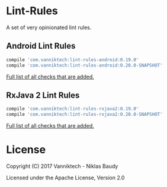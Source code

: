 Lint-Rules
==========

A set of very opinionated lint rules.

## Android Lint Rules

```groovy
compile 'com.vanniktech:lint-rules-android:0.19.0'
compile 'com.vanniktech:lint-rules-android:0.20.0-SNAPSHOT'
```

[Full list of all checks that are added.](lint-rules-android.md)

## RxJava 2 Lint Rules

```groovy
compile 'com.vanniktech:lint-rules-rxjava2:0.19.0'
compile 'com.vanniktech:lint-rules-rxjava2:0.20.0-SNAPSHOT'
```

[Full list of all checks that are added.](lint-rules-rxjava2.md)

# License

Copyright (C) 2017 Vanniktech - Niklas Baudy

Licensed under the Apache License, Version 2.0
